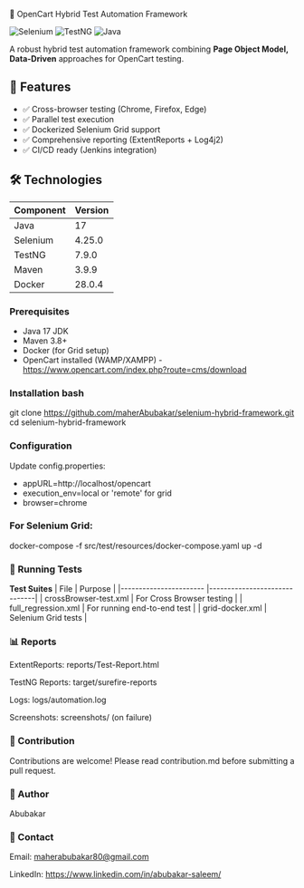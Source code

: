 🚀 OpenCart Hybrid Test Automation Framework

![Selenium](https://img.shields.io/badge/Selenium-4.25.0-43B02A?logo=selenium)
![TestNG](https://img.shields.io/badge/TestNG-7.9.0-DD0031)
![Java](https://img.shields.io/badge/Java-17-007396?logo=java)

A robust hybrid test automation framework combining **Page Object Model, Data-Driven** approaches 
for OpenCart testing.

## 📌 Features
- ✅ Cross-browser testing (Chrome, Firefox, Edge)
- ✅ Parallel test execution
- ✅ Dockerized Selenium Grid support
- ✅ Comprehensive reporting (ExtentReports + Log4j2)
- ✅ CI/CD ready (Jenkins integration)

## 🛠 Technologies
| Component | Version |
|-----------|---------|
| Java      | 17      |
| Selenium  | 4.25.0  |
| TestNG    | 7.9.0   |
| Maven     | 3.9.9   |
| Docker    | 28.0.4  |


### Prerequisites
- Java 17 JDK
- Maven 3.8+
- Docker (for Grid setup)
- OpenCart installed (WAMP/XAMPP) - https://www.opencart.com/index.php?route=cms/download

### Installation bash
git clone https://github.com/maherAbubakar/selenium-hybrid-framework.git
cd selenium-hybrid-framework

### Configuration
Update config.properties:
* appURL=http://localhost/opencart
* execution_env=local or 'remote' for grid
* browser=chrome

### For Selenium Grid:
docker-compose -f src/test/resources/docker-compose.yaml up -d

### 🧪 Running Tests
**Test Suites**
| File                   | Purpose                      |
|----------------------- |------------------------------|
| crossBrowser-test.xml  | For Cross Browser testing    |
| full_regression.xml    | For running end-to-end test  |
| grid-docker.xml        | Selenium Grid tests          |

### 📊 Reports
ExtentReports: reports/Test-Report.html

TestNG Reports: target/surefire-reports

Logs: logs/automation.log

Screenshots: screenshots/ (on failure)

### 🤝 Contribution
Contributions are welcome! Please read contribution.md before submitting a pull request.

### 📧 Author
Abubakar

### 📧 Contact
Email: maherabubakar80@gmail.com

LinkedIn: https://www.linkedin.com/in/abubakar-saleem/
